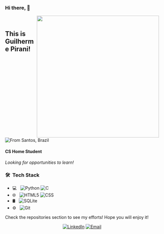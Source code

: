 ### Hi there, 👋

[<img align="right" width="400" src="https://github-readme-stats.vercel.app/api?username=guilhermepirani&show_icons=true"/>](https://github.com/guilhermepirani/)
<br />

## This is Guilherme Pirani!
![From Santos, Brazil](https://img.shields.io/badge/-From%20Santos,%20São%20Paulo%20--%20Brazil-333333?style=flat&logo=brazil)

#### CS Home Student
*Looking for opportunities to learn!*

<h3> 🛠 &nbsp;Tech Stack</h3>

- 💻 &nbsp;
  ![Python](https://img.shields.io/badge/-Python-333333?style=flat&logo=python)
  ![C](https://img.shields.io/badge/-C-333333?style=flat&logo=C%2B%2B&logoColor=00599C)
- 🌐 &nbsp;
  ![HTML5](https://img.shields.io/badge/-HTML5-333333?style=flat&logo=HTML5)
  ![CSS](https://img.shields.io/badge/-CSS-333333?style=flat&logo=CSS3&logoColor=1572B6)
  <!-- ![Flask](https://img.shields.io/badge/-Flask-333333?style=flat&logo=flask) -->
- 🛢 &nbsp;
  ![SQLite](https://img.shields.io/badge/-SQLite-333333?style=flat&logo=sqlite)
- ⚙️ &nbsp;
  ![Git](https://img.shields.io/badge/-Git-333333?style=flat&logo=git)
  
Check the repositories section to see my efforts! Hope you will enjoy it! <br>

<p align="center">
<!-- <a href="https://www.adityavsingh.com/"><img alt="Website" src="https://img.shields.io/badge/Website-www.adityavsingh.com-blue?style=flat-square&logo=google-chrome"></a> -->
<a href="https://www.linkedin.com/in/guilhermepirani/"><img alt="LinkedIn" src="https://img.shields.io/badge/LinkedIn-Guilherme%20Pirani-blue?style=flat-square&logo=linkedin"></a>
<a href="mailto:guilhermepirani@gmail.com"><img alt="Email" src="https://img.shields.io/badge/Email-guilherme.pirani@gmail.com-blue?style=flat-square&logo=gmail"></a>
</p>
